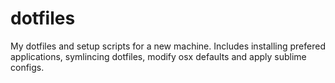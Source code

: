 # dotfiles

My dotfiles and setup scripts for a new machine. Includes installing prefered applications, symlincing dotfiles, modify osx defaults and apply sublime configs. 
